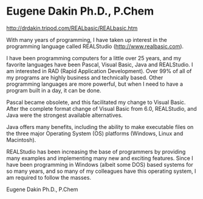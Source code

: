 # Eugene Dakin Ph.D., P.Chem

http://drdakin.tripod.com/REALbasic/REALbasic.htm

With many years of programming, I have taken up interest in the programming language called REALStudio (http://www.realbasic.com). 

I have been programming computers for a little over 25 years, and my favorite languages have been Pascal, Visual Basic, Java and REALStudio.  I am interested in RAD (Rapid Application Development).  Over 99% of all of my programs are highly business and technically based.  Other programming languages are more powerful, but when I need to have a program built in a day, it can be done.

Pascal became obsolete, and this facilitated my change to Visual Basic.  After the complete format change of Visual Basic from 6.0, REALStudio, and Java were the strongest available alternatives. 

Java offers many benefits, including the ability to make executable files on the three major Operating System (OS) platforms (Windows, Linux and Macintosh). 

REALStudio has been increasing the base of programmers by providing many examples and implementing many new and exciting features.  Since I have been programming in Windows (albeit some DOS) based systems for so many years, and so many of my colleagues have this operating system, I am required to follow the masses.

Eugene Dakin Ph.D., P.Chem
